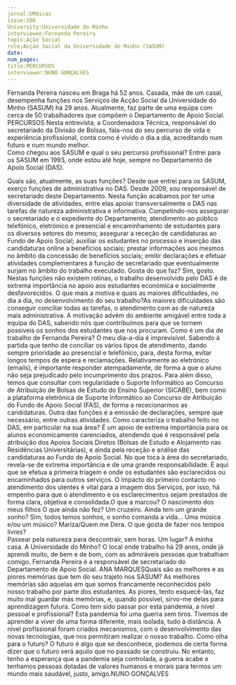 ```yaml
---
jornal:UMdicas
issue:186
University:Universidade do Minho
interviewee:Fernanda Pereira
topis:Ação Social
role:Acção Social da Universidade do Minho (SASUM)
date:
num_pages:
title:PERCURSOS
interviewer:NUNO GONÇALVES
---
```

Fernanda Pereira nasceu em Braga há 52 anos. Casada, mãe de um casal, desempenha funções 
nos Serviços de Acção Social da Universidade do Minho (SASUM) há 29 anos. Atualmente, faz 
parte de uma equipa com cerca de 50 trabalhadores que compõem o Departamento de Apoio 
Social.
PERCURSOS
Nesta entrevista, a Coordenadora Técnica, 
responsável do secretariado da Divisão de 
Bolsas, fala-nos do seu percurso de vida e 
experiência profissional, conta como é vivido 
o dia a dia, acreditando num futuro e num 
mundo melhor.  
Como chegou aos SASUM e qual o seu 
percurso profissional? 
Entrei para os SASUM em 1993, onde 
estou até hoje, sempre no Departamento 
de Apoio Social (DAS).
 
Quais são, atualmente, as suas funções?
Desde que entrei para os SASUM, exerço 
funções de administrativa no DAS. Desde 
2009, sou responsável de secretariado 
deste Departamento. Nesta função 
acabamos por ter uma diversidade 
de atividades, entre elas apoiar 
transversalmente o DAS nas tarefas de 
natureza administrativa e informativa. 
Competindo-nos assegurar o secretariado 
e o expediente do Departamento; 
atendimento ao público telefónico, 
eletrónico e presencial e encaminhamento 
de estudantes para os diversos setores 
do mesmo; assegurar a receção de 
candidaturas ao Fundo de Apoio Social; 
auxiliar os estudantes no processo e 
inserção das candidaturas online a 
benefícios sociais; prestar informações 
aos mesmos no âmbito da concessão de 
benefícios sociais; emitir declarações e 
efetuar atividades complementares à 
função de secretariado que eventualmente 
surjam no âmbito do trabalho executado. 
Gosta do que faz?
Sim, gosto. Nestas funções não existem 
rotinas, o trabalho desenvolvido pelo 
DAS é de extrema importância no apoio 
aos estudantes económica e socialmente 
desfavorecidos. 
O que mais a motiva e quais as 
maiores dificuldades, no dia a dia, no 
desenvolvimento do seu trabalho?As maiores dificuldades são conseguir 
conciliar todas as tarefas, o atendimento 
com as de natureza mais administrativa. 
A motivação advém do ambiente amigável 
entre toda a equipa do DAS, sabendo nós 
que contribuímos para que se tornem 
possíveis os sonhos dos estudantes que 
nos procuram. 
Como é um dia de trabalho de Fernanda 
Pereira?
O meu dia-a-dia é imprevisível. Sabendo 
à partida que tenho de conciliar os vários 
tipos de atendimento, dando sempre 
prioridade ao presencial e telefónico, 
para, desta forma, evitar longos tempos 
de espera e reclamações. Relativamente 
ao eletrónico (emails), é importante 
responder atempadamente, de forma a 
que o aluno não seja prejudicado pelo 
incumprimento dos prazos. 
Para além disso, temos que consultar 
com regularidade o Suporte Informático 
ao Concurso de Atribuição de Bolsas de 
Estudo do Ensino Superior (SICABE), bem 
como a plataforma eletrónica de Suporte 
Informático ao Concurso de Atribuição do 
Fundo de Apoio Social (FAS), de forma a rececionarmos as candidaturas. Outra 
das funções é a emissão de declarações, 
sempre que necessário, entre outras 
atividades.
Como caracteriza o trabalho feito no DAS, 
em particular na sua área?
É um apoio de extrema importância para 
os alunos economicamente carenciados, 
atendendo que é responsável pela 
atribuição dos Apoios Sociais Diretos 
(Bolsas de Estudo e Alojamento nas 
Residências Universitárias), e ainda pela 
receção e análise das candidaturas ao 
Fundo de Apoio Social. 
No que toca à área do secretariado, 
revela-se de extrema importância e 
de uma grande responsabilidade. É 
aqui que se efetua a primeira triagem 
e onde os estudantes são esclarecidos 
ou encaminhados para outros serviços. 
O impacto do primeiro contacto no 
atendimento dos utentes é vital para 
a imagem dos Serviços, por isso, há 
empenho para que o atendimento e os 
esclarecimentos sejam prestados de 
forma clara, objetiva e consolidada.O que a marcou?
O nascimento dos meus filhos
O que ainda não fez?
Um cruzeiro.
Ainda tem um grande sonho?
Sim, todos temos sonhos, o sonho 
comanda a vida…
Uma música e/ou um músico?
Mariza/Quem me Dera.
O que gosta de fazer nos tempos livres?  
Passear pela natureza para descontrair, 
sem horas. 
Um lugar?
A minha casa. 
A Universidade do Minho?
O local onde trabalho há 29 anos, onde 
já aprendi muito, de bem e de bom, com 
as admiráveis pessoas que trabalham 
comigo. Fernanda Pereira é a responsável de secretariado do Departamento de Apoio Social.
ANA MARQUESQuais são as melhores e as piores 
memórias que tem do seu trajeto nos 
SASUM?
As melhores memórias são aquelas em 
que somos francamente reconhecidos 
pelo nosso trabalho por parte dos 
estudantes. As piores, tento esquecê-las, 
faz muito mal guardar más memórias, 
e, quando possível, sirvo-me delas para 
aprendizagem futura. 
Como tem sido passar por esta pandemia, 
a nível pessoal e profissional?
Esta pandemia foi uma guerra sem tiros. 
Tivemos de aprender a viver de uma forma 
diferente, mais isolada, tudo à distância. 
A nível profissional foram criados 
mecanismos, com o desenvolvimento das 
novas tecnologias, que nos permitiram 
realizar o nosso trabalho. 
Como olha para o futuro?
O futuro é algo que se desconhece, 
podemos de certa forma dizer que o 
futuro será aquilo que no passado se 
construiu. No entanto, tenho a esperança 
que a pandemia seja controlada, a guerra 
acabe e tenhamos pessoas dotadas de 
valores humanos e morais para termos 
um mundo mais saudável, justo, amigo.NUNO GONÇALVES